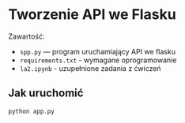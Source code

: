 # Tworzenie API we Flasku

Zawartość:
- `spp.py` — program uruchamiający API we flasku
- `requirements.txt` - wymagane oprogramowanie
- `la2.ipynb` - uzupełnione zadania z ćwiczeń
## Jak uruchomić
```bash
python app.py
```
